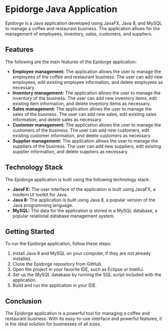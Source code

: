 # Epidorge Java Application

Epidorge is a Java application developed using JavaFX, Java 8, and MySQL to manage a coffee and restaurant business. The application allows for the management of employees, inventory, sales, customers, and suppliers.

## Features

The following are the main features of the Epidorge application:

- **Employee management:** The application allows the user to manage the employees of the coffee and restaurant business. The user can add new employees, edit existing employee information, and delete employees as necessary.
- **Inventory management:** The application allows the user to manage the inventory of the business. The user can add new inventory items, edit existing item information, and delete inventory items as necessary.
- **Sales management:** The application allows the user to manage the sales of the business. The user can add new sales, edit existing sales information, and delete sales as necessary.
- **Customer management:** The application allows the user to manage the customers of the business. The user can add new customers, edit existing customer information, and delete customers as necessary.
- **Supplier management:** The application allows the user to manage the suppliers of the business. The user can add new suppliers, edit existing supplier information, and delete suppliers as necessary.

## Technology Stack

The Epidorge application is built using the following technology stack:

- **JavaFX:** The user interface of the application is built using JavaFX, a modern UI toolkit for Java.
- **Java 8:** The application is built using Java 8, a popular version of the Java programming language.
- **MySQL:** The data for the application is stored in a MySQL database, a popular relational database management system.

## Getting Started

To run the Epidorge application, follow these steps:

1. Install Java 8 and MySQL on your computer, if they are not already installed.
2. Clone the Epidorge repository from GitHub.
3. Open the project in your favorite IDE, such as Eclipse or IntelliJ.
4. Set up the MySQL database by running the SQL script included with the application.
5. Build and run the application in your IDE.

## Conclusion

The Epidorge application is a powerful tool for managing a coffee and restaurant business. With its easy-to-use interface and powerful features, it is the ideal solution for businesses of all sizes.